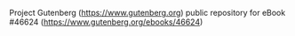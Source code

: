 Project Gutenberg (https://www.gutenberg.org) public repository for eBook #46624 (https://www.gutenberg.org/ebooks/46624)
